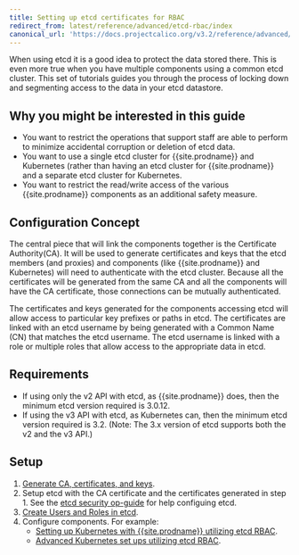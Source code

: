 ```yaml
---
title: Setting up etcd certificates for RBAC
redirect_from: latest/reference/advanced/etcd-rbac/index
canonical_url: 'https://docs.projectcalico.org/v3.2/reference/advanced/etcd-rbac/'
---
```


When using etcd it is a good idea to protect the data stored there. This is
even more true when you have multiple components using a common etcd cluster.
This set of tutorials guides you through the process of locking down and
segmenting access to the data in your etcd datastore.

## Why you might be interested in this guide

- You want to restrict the operations that support staff are able to perform
  to minimize accidental corruption or deletion of etcd data.
- You want to use a single etcd cluster for {{site.prodname}} and Kubernetes (rather than
  having an etcd cluster for {{site.prodname}} and a separate etcd cluster for Kubernetes.
- You want to restrict the read/write access of the various {{site.prodname}} components
  as an additional safety measure.

## Configuration Concept

The central piece that will link the components together is the Certificate
Authority(CA). It will be used to
generate certificates and keys that the etcd members (and proxies) and components
(like {{site.prodname}} and Kubernetes) will need to authenticate with the etcd cluster.
Because all the certificates will be generated from the same CA and all the
components will have the CA certificate, those connections can be mutually
authenticated.

The certificates and keys generated for the components accessing etcd will allow
access to particular key prefixes or paths in etcd. The certificates are linked
with an etcd username by being generated with a Common Name (CN) that matches
the etcd username. The etcd username is linked with a role or multiple roles
that allow access to the appropriate data in etcd.

## Requirements

- If using only the v2 API with etcd, as {{site.prodname}} does, then the minimum etcd
  version required is 3.0.12.
- If using the v3 API with etcd, as Kubernetes can, then the minimum etcd
  version required is 3.2. (Note: The 3.x version of etcd supports both the v2
  and the v3 API.)

## Setup

1. [Generate CA, certificates, and keys](certificate-generation).
2. Setup etcd with the CA certificate and the certificates generated in step 1.
   See the
   [etcd security op-guide](https://coreos.com/etcd/docs/latest/op-guide/security.html)
   for help configuing etcd.
3. [Create Users and Roles in etcd](users-and-roles).
4. Configure components. For example:
   - [Setting up Kubernetes with {{site.prodname}} utilizing etcd RBAC](kubernetes).
   - [Advanced Kubernetes set ups utilizing etcd RBAC](kubernetes-advanced).
